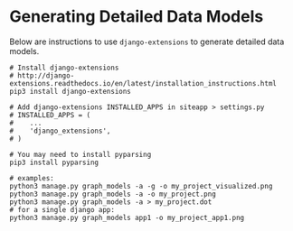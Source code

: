 Generating Detailed Data Models
===============================

Below are instructions to use `django-extensions` to generate detailed data models.

```
# Install django-extensions
# http://django-extensions.readthedocs.io/en/latest/installation_instructions.html
pip3 install django-extensions

# Add django-extensions INSTALLED_APPS in siteapp > settings.py
# INSTALLED_APPS = (
#    ...
#    'django_extensions',
# )

# You may need to install pyparsing
pip3 install pyparsing

# examples:
python3 manage.py graph_models -a -g -o my_project_visualized.png
python3 manage.py graph_models -a -o my_project.png
python3 manage.py graph_models -a > my_project.dot
# for a single django app:
python3 manage.py graph_models app1 -o my_project_app1.png
```

